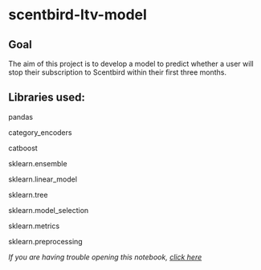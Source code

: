 # scentbird-ltv-model

## Goal

The aim of this project is to develop a model to predict whether a user will stop their subscription to Scentbird within their first three months.

## Libraries used:

pandas

category_encoders

catboost

sklearn.ensemble

sklearn.linear_model

sklearn.tree

sklearn.model_selection

sklearn.metrics

sklearn.preprocessing



*If you are having trouble opening this notebook, [click here](https://nbviewer.jupyter.org/github/christyono/scentbird-ltv-model/blob/main/scentbird_LTV_model.ipynb)*